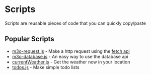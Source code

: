 # Scripts

Scripts are reusable pieces of code that you can quickly copy/paste

## Popular Scripts

- [m3o-request.js](m3o-request.js) - Make a http request using the [fetch api](https://developer.mozilla.org/en-US/docs/Web/API/Fetch_API/Using_Fetch)
- [m3o-database.js](m3o-database.js) - An easy way to use the database api
- [currentWeather.js](currentWeather.js) - Get the weather now in your location
- [todos.js](todos.js) - Make simple todo lists
